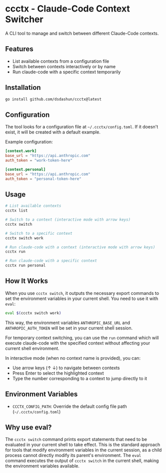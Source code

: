 # ccctx - Claude-Code Context Switcher

A CLI tool to manage and switch between different Claude-Code contexts.

## Features

- List available contexts from a configuration file
- Switch between contexts interactively or by name
- Run claude-code with a specific context temporarily

## Installation

```bash
go install github.com/dsdashun/ccctx@latest
```

## Configuration

The tool looks for a configuration file at `~/.ccctx/config.toml`. If it doesn't exist, it will be created with a default example.

Example configuration:

```toml
[context.work]
base_url = "https://api.anthropic.com"
auth_token = "work-token-here"

[context.personal]
base_url = "https://api.anthropic.com"
auth_token = "personal-token-here"
```

## Usage

```bash
# List available contexts
ccctx list

# Switch to a context (interactive mode with arrow keys)
ccctx switch

# Switch to a specific context
ccctx switch work

# Run claude-code with a context (interactive mode with arrow keys)
ccctx run

# Run claude-code with a specific context
ccctx run personal
```

## How It Works

When you use `ccctx switch`, it outputs the necessary export commands to set the environment variables in your current shell. You need to use it with `eval`:

```bash
eval $(ccctx switch work)
```

This way, the environment variables `ANTHROPIC_BASE_URL` and `ANTHROPIC_AUTH_TOKEN` will be set in your current shell session.

For temporary context switching, you can use the `run` command which will execute claude-code with the specified context without affecting your current shell environment.

In interactive mode (when no context name is provided), you can:
- Use arrow keys (↑ ↓) to navigate between contexts
- Press Enter to select the highlighted context
- Type the number corresponding to a context to jump directly to it

## Environment Variables

- `CCCTX_CONFIG_PATH`: Override the default config file path (`~/.ccctx/config.toml`)

## Why use eval?

The `ccctx switch` command prints export statements that need to be evaluated in your current shell to take effect. This is the standard approach for tools that modify environment variables in the current session, as a child process cannot directly modify its parent's environment. The `eval` command executes the output of `ccctx switch` in the current shell, making the environment variables available.